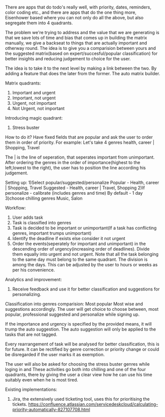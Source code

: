 There are apps that do todo's really well, with priority, dates, reminders, color coding etc., and there are apps that do the one thing more, Eisenhower based where you can not only do all the above, but also segregate them into 4 quadrants. 

The problem we're trying to address and the value that we are generating is that we save lots of time and bias that comes up in building the matrix manually, we give a backseat to things that are actually important and otherway round. The idea is to give you a comparision between yours and the suggested matrix(based on expert/succesful/popular classification) for better insights and reducing judgement to choice for the user.

The idea is to take it to the next level by making a link between the two. By adding a feature that does the later from the former. The auto matrix builder. 

Matrix quadrants:
1) Important and urgent
2) Important, not urgent
3) Urgent, not important
4) Not Urgent, not important

Introducing magic quadrant:
1) Stress buster

How to do it?
Have fixed fields that are popular and ask the user to order them in order of priority.
For example:
Let's take 4 genres
health, career | Shopping, Travel

The  | is the line of seperation, that seperates important from unimportant. After ordering the genres in the order of importance(highest to the left,lowest to the right), the user has to position the line according his judgement. 


Setting up:
1)Select popular/suggested/personalize
	Popular - Health, career | Shopping, Travel
	Suggested - Health, career | Travel, Shopping
2)If personalize - calibrate (includes genres and time)
     By default - 1 day
3)choose chilling genres
      Music, Salon   

Workflow:
1) User adds task
2) Task is classified into genres
3) Task is decided to be important or unimportant(If a task has conflicting genres, important trumps unimportant)
4) Identify the deadline if exists else consider it not urgent
5) Order the events(seperately for important and unimportant) in the descending order of urgency(increasing order of deadlines). Divide them equally into urgent and not urgent. Note that all the task belonging to the same day must belong to the same quadrant. The division is among the days. This can be adjusted by the user to hours or weeks as per his convenience.

Analytics and improvement: 
1) Receive feedback and use it for better classification and suggestions for personalizing.

Classification into genres comparision:
Most popular
Most wise
and suggestions accordingly.
The user will get choice to choose between, most popular, professional suggested and personalize while signing up.


If the importance and urgency is specified by the provided means, it will trump the auto suggestion. The auto suggestion will only be applied to the tasks that are not tagged.

Every rearrangement of task will be analysed for better classification, this is for future. It can be rectified by genre correction or priority change or could be disregarded if the user marks it as exemption.

The user will also be asked for choosing the stress buster genres while loging in and These activities go both into chilling and one of the four quadrants, there by giving the user a clear view how he can use his time suitably even when he is most tired. 

Existing implementations:
1) Jira, the extensively used ticketing tool, uses this for prioritising the tickets. 
https://confluence.atlassian.com/servicedeskcloud/calculating-priority-automatically-827107708.html

